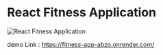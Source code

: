 # React Fitness Application

![React Fitness Application](https://i.ibb.co/7y1Yf2K/Capture.png)

demo Link : https://fitness-app-abzo.onrender.com/
